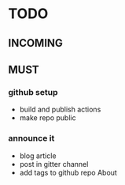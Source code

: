# TODO

## INCOMING

## MUST
### github setup
- build and publish actions
- make repo public

### announce it
- blog article
- post in gitter channel
- add tags to github repo About


